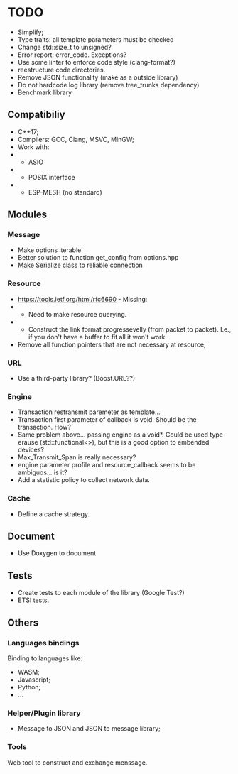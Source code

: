 # TODO

* Simplify;
* Type traits: all template parameters must be checked
* Change std::size_t to unsigned?
* Error report: error_code. Exceptions?
* Use some linter to enforce code style (clang-format?)
* reestructure code directories.
* Remove JSON functionality (make as a outside library)
* Do not hardcode log library (remove tree_trunks dependency)
* Benchmark library

## Compatibiliy

* C++17;
* Compilers: GCC, Clang, MSVC, MinGW;
* Work with:
* * ASIO
* * POSIX interface
* * ESP-MESH (no standard)

## Modules

### Message

* Make options iterable
* Better solution to function get_config from options.hpp
* Make Serialize class to reliable connection

### Resource

* https://tools.ietf.org/html/rfc6690 - Missing:
* * Need to make resource querying.
* * Construct the link format progressevelly (from packet to packet). I.e., if you don't have a buffer to fit all it won't work.
* Remove all function pointers that are not necessary at resource;

### URL

* Use a third-party library? (Boost.URL??)

### Engine

* Transaction restransmit paremeter as template...
* Transaction first parameter of callback is void. Should be the transaction. How?
* Same problem above... passing engine as a void*. Could be used type erause (std::functional<>), but this is a good option to embended devices?
* Max_Transmit_Span is really necessary?
* engine parameter profile and resource_callback seems to be ambiguos... is it?
* Add a statistic policy to collect network data.

### Cache

* Define a cache strategy.

## Document

* Use Doxygen to document

## Tests

* Create tests to each module of the library (Google Test?)
* ETSI tests.

## Others

### Languages bindings

Binding to languages like:
* WASM;
* Javascript;
* Python;
* ...

### Helper/Plugin library

* Message to JSON and JSON to message library;

### Tools

Web tool to construct and exchange menssage.